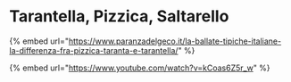 # Tarantella, Pizzica, Saltarello

{% embed url="https://www.paranzadelgeco.it/la-ballate-tipiche-italiane-la-differenza-fra-pizzica-taranta-e-tarantella/" %}

{% embed url="https://www.youtube.com/watch?v=kCoas6Z5r_w" %}
